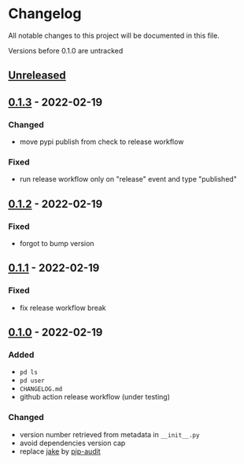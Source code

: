 # Changelog
All notable changes to this project will be documented in this file.

Versions before 0.1.0 are untracked

## [Unreleased]

## [0.1.3] - 2022-02-19
### Changed
* move pypi publish from check to release workflow

### Fixed
* run release workflow only on "release" event and type "published"

## [0.1.2] - 2022-02-19
### Fixed
* forgot to bump version

## [0.1.1] - 2022-02-19
### Fixed
* fix release workflow break

## [0.1.0] - 2022-02-19
### Added
* `pd ls`
* `pd user`
* `CHANGELOG.md`
* github action release workflow (under testing)

### Changed
* version number retrieved from metadata in `__init__.py`
* avoid dependencies version cap
* replace [jake](https://pypi.org/project/jake/) by [pip-audit](https://pypi.org/project/pip-audit/)


[Unreleased]: https://github.com/koyeung/python-pdcli/compare/0.1.3...HEAD
[0.1.3]: https://github.com/koyeung/python-pdcli/releases/tag/0.1.3
[0.1.2]: https://github.com/koyeung/python-pdcli/releases/tag/0.1.2
[0.1.1]: https://github.com/koyeung/python-pdcli/releases/tag/0.1.1
[0.1.0]: https://github.com/koyeung/python-pdcli/releases/tag/0.1.0
